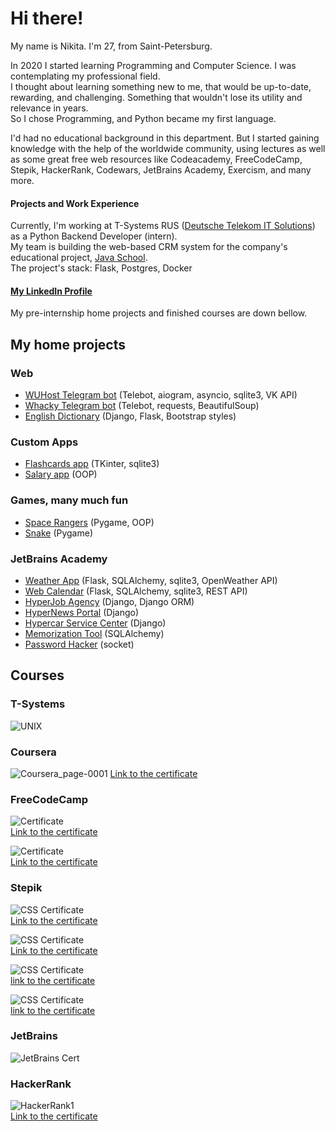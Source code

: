 # Hi there!  

My name is Nikita. I'm 27, from Saint-Petersburg.  
  
In 2020 I started learning Programming and Computer Science. I was contemplating my professional field.  
I thought about learning something new to me, that would be up-to-date, rewarding, and challenging. Something that wouldn't
lose its utility and relevance in years.  
So I chose Programming, and Python became my first language.  
  
  
I'd had no educational background in this department. 
But I started gaining knowledge with the help of the worldwide community, using lectures as well as some great free web resources like Codeacademy, FreeCodeCamp, Stepik, HackerRank, Codewars, JetBrains Academy, Exercism, and many more.
  
#### Projects and Work Experience  
Currently, I'm working at T-Systems RUS ([Deutsche Telekom IT Solutions](https://deutschetelekomitsolutions.ru/)) as a Python Backend Developer (intern).  
My team is building the web-based CRM system for the company's educational project, [Java School](https://deutschetelekomitsolutions.ru/start-career/?school-171&#school-171).  
The project's stack: Flask, Postgres, Docker  
  
  
  #### [My LinkedIn Profile](https://www.linkedin.com/in/nikita-gusev-05861b212/)
  
My pre-internship home projects and finished courses are down bellow.  
  
  
  
## My home projects  
### Web
* [WUHost Telegram bot](https://github.com/Sheihesinusslon/portfolio-apps/tree/master/WUHost%20Telegram%20bot) (Telebot, aiogram, asyncio, sqlite3, VK API)
* [Whacky Telegram bot](https://github.com/Sheihesinusslon/portfolio-apps/tree/master/Whacky%20Telegram%20bot) (Telebot, requests, BeautifulSoup)
* [English Dictionary](https://github.com/Sheihesinusslon/portfolio-apps/tree/master/EnglishDictionary) (Django, Flask, Bootstrap styles)  
### Custom Apps
* [Flashcards app](https://github.com/Sheihesinusslon/portfolio-apps/tree/master/Flashcards_app) (TKinter, sqlite3)
* [Salary app](https://github.com/Sheihesinusslon/portfolio-apps/tree/master/Salary%20app) (OOP)
### Games, many much fun
* [Space Rangers](https://github.com/Sheihesinusslon/portfolio-apps/tree/master/SpaceRangers) (Pygame, OOP)
* [Snake](https://github.com/Sheihesinusslon/portfolio-apps/tree/master/Snake) (Pygame)
### JetBrains Academy
* [Weather App](https://github.com/Sheihesinusslon/portfolio-apps/tree/master/JetBrains%20Projects/Weather%20App/Weather%20App/task/web) (Flask, SQLAlchemy, sqlite3, OpenWeather API)
* [Web Calendar](https://github.com/Sheihesinusslon/portfolio-apps/tree/master/JetBrains%20Projects/Web%20Calendar/Web%20Calendar/task) (Flask, SQLAlchemy, sqlite3, REST API)
* [HyperJob Agency](https://github.com/Sheihesinusslon/portfolio-apps/tree/master/JetBrains%20Projects/HyperJob%20Agency/HyperJob%20Agency/task) (Django, Django ORM)
* [HyperNews Portal](https://github.com/Sheihesinusslon/portfolio-apps/tree/master/JetBrains%20Projects/HyperNews%20Portal/HyperNews%20Portal/task) (Django)
* [Hypercar Service Center](https://github.com/Sheihesinusslon/portfolio-apps/tree/master/JetBrains%20Projects/Hypercar%20Service%20Center/Hypercar%20Service%20Center/task/hypercar) (Django)
* [Memorization Tool](https://github.com/Sheihesinusslon/portfolio-apps/tree/master/JetBrains%20Projects/Memorization%20Tool/Memorization%20Tool/task) (SQLAlchemy)
* [Password Hacker](https://github.com/Sheihesinusslon/portfolio-apps/tree/master/JetBrains%20Projects/Password%20Hacker/Password%20Hacker/task) (socket)

  
  
## Courses

### T-Systems  
  
![UNIX](https://user-images.githubusercontent.com/75010755/136327345-b1c2a2c9-a7dd-4e43-9ca5-4ce9c1f2284a.jpg)  
  
  
### Coursera
  
![Coursera_page-0001](https://user-images.githubusercontent.com/75010755/117824586-485f7580-b277-11eb-9674-fc527adca8e8.jpg)
[Link to the certificate](https://coursera.org/share/38ce97c10d43d57724876d61b0b24f05)  
  
  
### FreeCodeCamp
![Certificate](https://user-images.githubusercontent.com/75010755/107735189-33bf2000-6d10-11eb-8a0f-2112ec224483.JPG)  
[Link to the certificate](https://www.freecodecamp.org/certification/sheihesinusslon/scientific-computing-with-python-v7)  
  
![Certificate](https://user-images.githubusercontent.com/75010755/141073481-e8aa8fcc-632a-46e8-9707-5c8825ffc6bb.PNG)  
[Link to the certificate](https://www.freecodecamp.org/certification/sheihesinusslon/data-analysis-with-python-v7)  
  
  
### Stepik
![CSS Certificate](https://user-images.githubusercontent.com/75010755/111317355-24b3f080-8675-11eb-8770-1f8e526d18c7.jpg)   
[Link to the certificate](https://stepik.org/cert/907513)  
  
![CSS Certificate](https://user-images.githubusercontent.com/75010755/112714384-28543c80-8eeb-11eb-964c-4fc9488adfc0.jpg)  
[Link to the certificate](https://stepik.org/cert/922066)  
  
![CSS Certificate](https://user-images.githubusercontent.com/75010755/120816995-f6e69580-c559-11eb-9f00-ddd5d89f9053.jpg)  
[link to the certificate](https://stepik.org/cert/998032)  
  
![CSS Certificate](https://user-images.githubusercontent.com/75010755/140181961-34349cdd-29ad-411f-94e1-3ac28938948a.jpg)  
[link to the certificate](https://stepik.org/cert/1205134)
  
  
### JetBrains  
![JetBrains Cert](https://user-images.githubusercontent.com/75010755/124273940-4fa15200-db49-11eb-92f9-d47c7693b825.jpg)  
  
  
### HackerRank  
![HackerRank1](https://user-images.githubusercontent.com/75010755/116873798-eff9f980-ac20-11eb-9c76-d049c72d769b.png)  
[Link to the certificate](https://www.hackerrank.com/certificates/483474b92687)  
  
